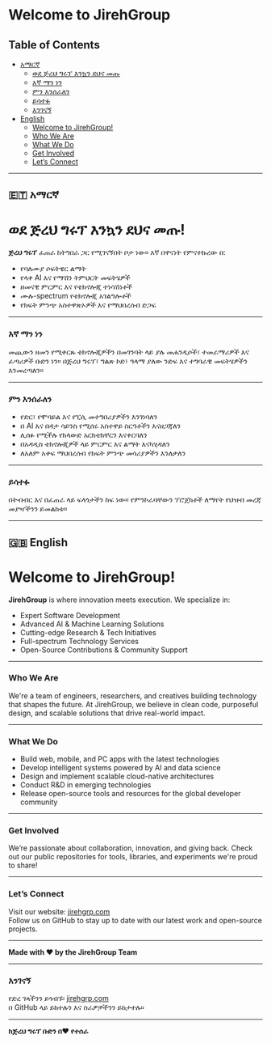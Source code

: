# Welcome to JirehGroup

## Table of Contents
- [አማርኛ](#-አማርኛ)
  - [ወደ ጅረህ ግሩፕ እንኳን ደህና መጡ](#ወደ-ጅረህ-ግሩፕ-እንኳን-ደህና-መጡ)
  - [እኛ ማን ነን](#እኛ-ማን-ነን)
  - [ምን እንሰራለን](#ምን-እንሰራለን)
  - [ይሳተፉ](#ይሳተፉ)
  - [እንገናኝ](#እንገናኝ)
- [English](#-english)
  - [Welcome to JirehGroup!](#welcome-to-jirehgroup)
  - [Who We Are](#who-we-are)
  - [What We Do](#what-we-do)
  - [Get Involved](#get-involved)
  - [Let’s Connect](#lets-connect)

---

## 🇪🇹 አማርኛ

# ወደ ጅረህ ግሩፕ እንኳን ደህና መጡ!

**ጅረህ ግሩፕ** ፈጠራ ከትግበራ ጋር የሚገናኝበት ቦታ ነው። እኛ በዋናነት የምናተኩረው በ:

- የባለሙያ ሶፍትዌር ልማት  
- የላቀ AI እና የማሽን ትምህርት መፍትሄዎች  
- ዘመናዊ ምርምር እና የቴክኖሎጂ ተነሳሽነቶች  
- ሙሉ-spectrum የቴክኖሎጂ አገልግሎቶች  
- የክፍት ምንጭ አስተዋጽኦዎች እና የማህበረሰብ ድጋፍ  

---

### እኛ ማን ነን  
መጪውን ዘመን የሚቀርጹ ቴክኖሎጂዎችን በመገንባት ላይ ያሉ መሐንዲሶች፣ ተመራማሪዎች እና ፈጣሪዎች ቡድን ነን። በጅረህ ግሩፕ፣ ግልጽ ኮድ፣ ዓላማ ያለው ንድፍ እና ተግባራዊ መፍትሄዎችን እንመረጣለን።

---

### ምን እንሰራለን  
- የድር፣ የሞባይል እና የፒሲ መተግበሪያዎችን እንገነባለን  
- በ AI እና በዳታ ሳይንስ የሚሰሩ አስተዋይ ስርዓቶችን እናዘጋጃለን  
- ሊሰፉ የሚችሉ የክላውድ አርክቴክቸርን እናቀርባለን  
- በአዳዲስ ቴክኖሎጂዎች ላይ ምርምር እና ልማት እናካሂዳለን  
- ለአለም አቀፍ ማህበረሰብ የክፍት ምንጭ መሳሪያዎችን እንለቃለን  

---

### ይሳተፉ  
በትብብር እና በፈጠራ ላይ ፍላጎታችን ከፍ ነው። የምንኮራባቸውን ፕሮጀክቶች ለማየት የህዝብ መረጃ መያዣችንን ይመልከቱ።

---

## 🇬🇧 English

# Welcome to JirehGroup!

**JirehGroup** is where innovation meets execution. We specialize in:

- Expert Software Development  
- Advanced AI & Machine Learning Solutions  
- Cutting-edge Research & Tech Initiatives  
- Full-spectrum Technology Services  
- Open-Source Contributions & Community Support  

---

### Who We Are  
We're a team of engineers, researchers, and creatives building technology that shapes the future. At JirehGroup, we believe in clean code, purposeful design, and scalable solutions that drive real-world impact.

---

### What We Do  
- Build web, mobile, and PC apps with the latest technologies  
- Develop intelligent systems powered by AI and data science  
- Design and implement scalable cloud-native architectures  
- Conduct R&D in emerging technologies  
- Release open-source tools and resources for the global developer community

---

### Get Involved  
We’re passionate about collaboration, innovation, and giving back. Check out our public repositories for tools, libraries, and experiments we're proud to share!

---

### Let’s Connect  
Visit our website: [jirehgrp.com](https://jirehgrp.com)  
Follow us on GitHub to stay up to date with our latest work and open-source projects.

---

**Made with ❤️ by the JirehGroup Team**

---

### እንገናኝ  
የድረ ገጻችንን ይጎብኙ፡ [jirehgrp.com](https://jirehgrp.com)  
በ GitHub ላይ ይከተሉን እና ስራዎቻችንን ይከታተሉ።

---

**ከጅረህ ግሩፕ ቡድን በ❤️ የተሰራ**
